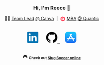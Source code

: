 <h3 align="center">Hi, I'm Reece 👋</h3>

<!-- Headline -->
<p align="center">
  🧑‍💻 <a href="https://linkedin.com/in/reececomo">Team Lead</a> <a href="https://github.com/Canva">@ Canva</a>
    &nbsp;|&nbsp;
    <sub><img alt="Quantic" width="16.5px" src="https://raw.githubusercontent.com/reececomo/reececomo/main/assets/quantic-sbt.png" /></sub> <a href="https://linkedin.com/in/reececomo">MBA</a> <a href="https://quantic.edu/">@ Quantic</a>
</p>

<!-- Links -->
<p align="center">
  <kbd>
    <br/>
    &nbsp;
    <!-- LinkedIn -->
    <a href="https://www.linkedin.com/in/reececomo/"><!--
      --><img alt="LinkedIn" width="36px" src="https://raw.githubusercontent.com/reececomo/reececomo/main/assets/linkedin.png" /><!--
    --></a>
    &nbsp;
    <!-- GitHub -->
    <a href="https://github.com/reececomo"><!--
      --><picture><!--
        --><source media="(prefers-color-scheme: dark)" srcset="https://raw.githubusercontent.com/reececomo/reececomo/main/assets/github-w.png"><!--
        --><img alt="GitHub" width="36px" src="https://raw.githubusercontent.com/reececomo/reececomo/main/assets/github.png" />
      </picture><!--
    --></a>
    &nbsp;
    <!-- App Store -->
    <a href="https://apps.apple.com/au/developer/playmatic-pty-ltd/id1486480408"><!--
      --><img alt="App Store" width="36px" src="https://raw.githubusercontent.com/reececomo/reececomo/main/assets/apple-appstore.png" /><!--
    --></a>
    &nbsp;
    <br/>
    &nbsp;
  </kbd>
</p>

<!-- Bonus -->
<p align="center">
  🎮 <sub><b>Check out <a href="https://slugs.lol">Slug Soccer online</a></b></sub>
</p>
